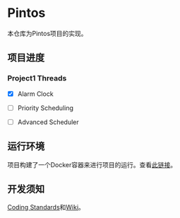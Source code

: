 # Pintos

本仓库为Pintos项目的实现。

## 项目进度

### Project1 Threads

- [x] Alarm Clock
- [ ] Priority Scheduling

- [ ] Advanced Scheduler

## 运行环境

项目构建了一个Docker容器来进行项目的运行。查看[此链接](https://github.com/onebitbool/pintos)。

## 开发须知

[Coding Standards](https://web.stanford.edu/class/cs140/projects/pintos/pintos_8.html#SEC138)和[Wiki](https://gitee.com/onebitbool/proj-pintos/wikis/CodingStandards)。
